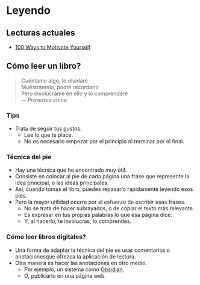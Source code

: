# Leyendo

## Lecturas actuales

- [100 Ways to Motivate Yourself](100-ways-to-motivate-yourself.md)


## Cómo leer un libro?

> Cuéntame algo, lo olvidaré \
> Muéstramelo, podré recordarlo \
> Pero involúcrame en ello y lo comprenderé \
> _-- Proverbio chino_

### Tips

- Trata de seguir tus gustos.
  - Lee lo que te place.
  - No es necesario empezar por el principio ni terminar por el final.

### Técnica del pie

- Hay una técnica que he encontrado muy útil.
- Consiste en colocar al pie de cada página una frase que represente la idea principal, o las ideas principales.
- Así, cuando tomas el libro, puedes repasarlo rápidamente leyendo esos pies.
- Pero la mayor utilidad ocurre por el esfuerzo de escribir esas frases.
  - No se trata de hacer subrayados, o de copiar el texto más relevante.
  - Es expresar en tus propias palabras lo que esa página dice.
  - Y, al hacerlo, te involucras, lo comprendes.

### Cómo leer libros digitales?

- Una forma de adaptar la técnica del pie es usar comentarios o anotacionesque ofrezca la aplicación de lectura.
- Otra manera es hacer las anotaciones en otro medio.
  - Por ejemplo, un sistema como [Obsidian](https://obsidian.md/).
  - O, publicarlo en una página web.


